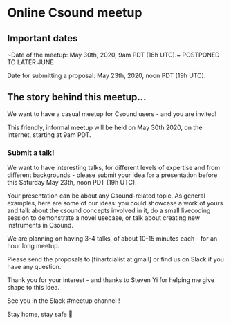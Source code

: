# Online Csound meetup

## Important dates

~Date of the meetup: May 30th, 2020, 9am PDT (16h UTC).~ POSTPONED TO LATER JUNE

Date for submitting a proposal: May 23th, 2020, noon PDT (19h UTC).

## The story behind this meetup...

We want to have a casual meetup for Csound users - and you are invited!

This friendly, informal meetup will be held on May 30th 2020, on the Internet, starting at 9am PDT.

### Submit a talk!
We want to have interesting talks, for different levels of expertise and from different backgrounds -
please submit your idea for a presentation before this Saturday May 23th, noon PDT (19h UTC).

Your presentation can be about any Csound-related topic.
As general examples, here are some of our ideas: you could showcase a work of yours and talk about the csound
concepts involved in it, do a small livecoding session to demonstrate a novel usecase,
or talk about creating new instruments in Csound.

We are planning on having 3-4 talks, of about 10-15 minutes each - for an hour long meetup.

Please send the proposals to [finartcialist at gmail] or find us on Slack if you have any question.

Thank you for your interest - and thanks to Steven Yi for helping me give shape to this idea.

See you in the Slack #meetup channel !

Stay home, stay safe 🌈
